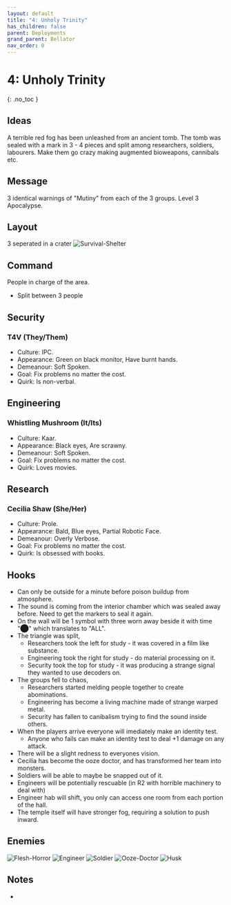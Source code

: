 ```yaml
---
layout: default
title: "4: Unholy Trinity"
has_children: false
parent: Deployments
grand_parent: Bellator
nav_order: 0
---
```

# 4: Unholy Trinity
{: .no_toc }

## Ideas
A terrible red fog has been unleashed from an ancient tomb. The tomb was sealed with a mark in 3 - 4 pieces and split among researchers, soldiers, labourers. Make them go crazy making augmented bioweapons, cannibals etc.

## Message
3 identical warnings of "Mutiny" from each of the 3 groups.
Level 3 Apocalypse.


## Layout
3 seperated in a crater ![Survival-Shelter](Game/Blocks/Survival-Shelter)

## Command
People in charge of the area.

* Split between 3 people
## Security

### T4V (They/Them)
* Culture: IPC.
* Appearance: Green on black monitor, Have burnt hands. 
* Demeanour: Soft Spoken.
* Goal: Fix problems no matter the cost.
* Quirk: Is non-verbal.
## Engineering

### Whistling Mushroom (It/Its)
* Culture: Kaar.
* Appearance: Black eyes, Are scrawny. 
* Demeanour: Soft Spoken.
* Goal: Fix problems no matter the cost.
* Quirk: Loves movies.
## Research

### Cecilia Shaw (She/Her)
* Culture: Prole.
* Appearance: Bald, Blue eyes, Partial Robotic Face. 
* Demeanour: Overly Verbose.
* Goal: Fix problems no matter the cost.
* Quirk: Is obsessed with books.
## Hooks
* Can only be outside for a minute before poison buildup from atmosphere.
* The sound is coming from the interior chamber which was sealed away before. Need to get the markers to seal it again.
* On the wall will be 1 symbol with three worn away beside it with time "⬤" which translates to "ALL".
* The triangle was split,
	* Researchers took the left for study - it was covered in a film like substance.
	* Engineering took the right for study - do material processing on it.
	* Security took the top for study - it was producing a strange signal they wanted to use decoders on.
* The groups fell to chaos,
	* Researchers started melding people together to create abominations.
	* Engineering has become a living machine made of strange warped metal.
	* Security has fallen to canibalism trying to find the sound inside others.
* When the players arrive everyone will imediately make an identity test.
	* Anyone who fails can make an identity test to deal +1 damage on any attack.
* There will be a slight redness to everyones vision.
* Cecilia has become the ooze doctor, and has transformed her team into monsters.
* Soldiers will be able to maybe be snapped out of it.
* Engineers will be potentially rescuable (in R2 with horrible machinery to deal with)
* Engineer hab will shift, you only can access one room from each portion of the hall.
* The temple itself will have stronger fog, requiring a solution to push inward.

## Enemies
![Flesh-Horror](Game/Creatures/Flesh-Horror)
![Engineer](Game/Creatures/Engineer)
![Soldier](Game/Soldier)
![Ooze-Doctor](Game/Creatures/Ooze-Doctor)
![Husk](Game/Creatures/Husk)

## Notes
* 